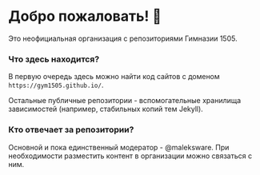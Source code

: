 # Добро пожаловать! 👋

Это неофициальная организация с репозиториями Гимназии 1505.

### Что здесь находится?

В первую очередь здесь можно найти код сайтов с доменом `https://gym1505.github.io/`.

Остальные публичные репозитории - вспомогательные хранилища зависимостей (например, стабильных копий тем Jekyll).

### Кто отвечает за репозитории?

Основной и пока единственный модератор - @maleksware. При необходимости разместить контент в организации можно связаться с ним.
